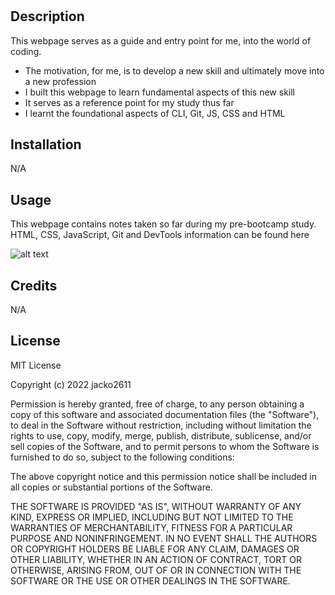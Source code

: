 # <Prework Study Guide Webpage>

## Description

This webpage serves as a guide and entry point for me, into the world of coding. 

- The motivation, for me, is to develop a new skill and ultimately move into a new profession
- I built this webpage to learn fundamental aspects of this new skill
- It serves as a reference point for my study thus far
- I learnt the foundational aspects of CLI, Git, JS, CSS and HTML


## Installation

N/A

## Usage

This webpage contains notes taken so far during my pre-bootcamp study. HTML, CSS, JavaScript, Git and DevTools information can be found here

![alt text](assets/images/screenshot.png)

## Credits

N/A

## License

MIT License

Copyright (c) 2022 jacko2611

Permission is hereby granted, free of charge, to any person obtaining a copy
of this software and associated documentation files (the "Software"), to deal
in the Software without restriction, including without limitation the rights
to use, copy, modify, merge, publish, distribute, sublicense, and/or sell
copies of the Software, and to permit persons to whom the Software is
furnished to do so, subject to the following conditions:

The above copyright notice and this permission notice shall be included in all
copies or substantial portions of the Software.

THE SOFTWARE IS PROVIDED "AS IS", WITHOUT WARRANTY OF ANY KIND, EXPRESS OR
IMPLIED, INCLUDING BUT NOT LIMITED TO THE WARRANTIES OF MERCHANTABILITY,
FITNESS FOR A PARTICULAR PURPOSE AND NONINFRINGEMENT. IN NO EVENT SHALL THE
AUTHORS OR COPYRIGHT HOLDERS BE LIABLE FOR ANY CLAIM, DAMAGES OR OTHER
LIABILITY, WHETHER IN AN ACTION OF CONTRACT, TORT OR OTHERWISE, ARISING FROM,
OUT OF OR IN CONNECTION WITH THE SOFTWARE OR THE USE OR OTHER DEALINGS IN THE
SOFTWARE.

